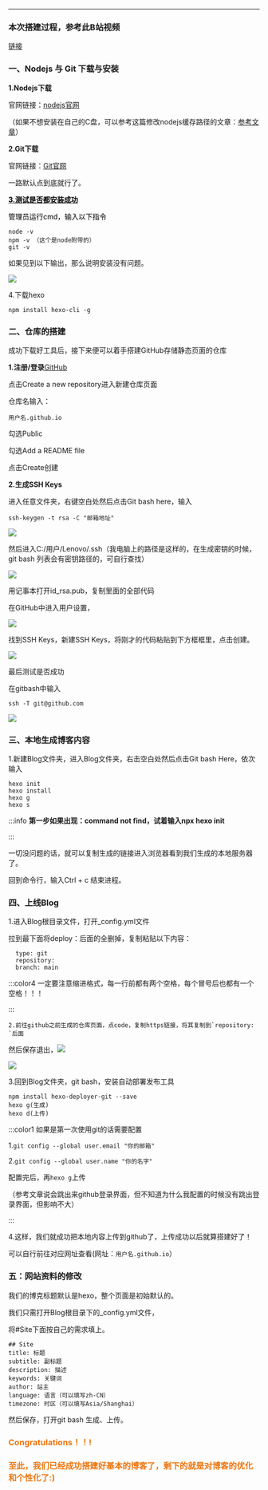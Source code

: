 ---

### 本次搭建过程，参考此B站视频
[链接](about:blank)

### 一、Nodejs 与 Git 下载与安装
**1.Nodejs下载**

官网链接：[nodejs官网](https://nodejs.org/en/) 

（如果不想安装在自己的C盘，可以参考这篇修改nodejs缓存路径的文章：[参考文章](https://www.cnblogs.com/liuqiyun/p/8133904.html)）

**2.Git下载**

官网链接：[Git官网](https://git-scm.com/downloads)

一路默认点到底就行了。

**<u><font style="color:#000000;">3.测试是否都安装成功</font></u>**

<font style="color:#000000;">管理员运行cmd，输入以下指令</font>

```plain
node -v 
npm -v （这个是node附带的）
git -v
```

如果见到以下输出，那么说明安装没有问题。

![](https://cdn.nlark.com/yuque/0/2024/png/40792144/1730377002063-dce00e00-d44a-4c6e-859b-08674d2d0fcc.png)

4.下载hexo

```plain
npm install hexo-cli -g
```



### 二、仓库的搭建
成功下载好工具后，接下来便可以着手搭建GitHub存储静态页面的仓库

**1.注册/登录**[GitHub](https://github.com/)

点击Create a new repository进入新建仓库页面

仓库名输入：

```plain
用户名.github.io
```

勾选Public

勾选Add a README file

点击Create创建

**2.生成SSH Keys**

进入任意文件夹，右键空白处然后点击Git bash here，输入

```plain
ssh-keygen -t rsa -C "邮箱地址"
```

![](https://cdn.nlark.com/yuque/0/2024/png/40792144/1730379132240-7a966b49-70d4-42b3-b850-af41e2acda47.png)

然后进入C:/用户/Lenovo/.ssh（我电脑上的路径是这样的，在生成密钥的时候，git bash 列表会有密钥路径的，可自行查找）

![](https://cdn.nlark.com/yuque/0/2024/png/40792144/1730433544124-a5f62f84-5537-48d0-b065-73a07ae00bfa.png)

用记事本打开id_rsa.pub，复制里面的全部代码

在GitHub中进入用户设置，

![](https://cdn.nlark.com/yuque/0/2024/png/40792144/1730379169481-c28912f2-40fd-4586-bb30-adc65839358a.png)

找到SSH Keys，新建SSH Keys，将刚才的代码粘贴到下方框框里，点击创建。

![](https://cdn.nlark.com/yuque/0/2024/png/40792144/1730379373279-83bd5c84-3757-4358-abce-038ce8804341.png)

最后测试是否成功

在gitbash中输入

`ssh -T git@github.com`

![](https://cdn.nlark.com/yuque/0/2024/png/40792144/1730386303008-2d733e6b-4c1d-4088-9fca-75e7d2af2c5d.png)

### 三、本地生成博客内容
1.新建Blog文件夹，进入Blog文件夹，右击空白处然后点击Git bash Here，依次输入

```plain
hexo init
hexo install
hexo g
hexo s
```

:::info
**第一步如果出现：command not find，试着输入npx hexo init**

:::

一切没问题的话，就可以复制生成的链接进入浏览器看到我们生成的本地服务器了。

回到命令行，输入Ctrl + c 结束进程。

### 四、上线Blog
1.进入Blog根目录文件，打开_config.yml文件

拉到最下面将deploy：后面的全删掉，复制粘贴以下内容：

```plain
  type: git
  repository: 
  branch: main
```

:::color4
一定要注意缩进格式，每一行前都有两个空格，每个冒号后也都有一个空格！！！

:::

	2.前往github之前生成的仓库页面，点code，复制https链接，将其复制到`repository: `后面

 然后保存退出，![](https://cdn.nlark.com/yuque/0/2024/png/40792144/1730387181458-6c72989e-4d47-486c-a817-89bd61e876dd.png)

![](https://cdn.nlark.com/yuque/0/2024/png/40792144/1730387201708-3f8208a8-1204-4db2-88c2-135262f3a419.png)

3.回到Blog文件夹，git bash，安装自动部署发布工具

```plain
npm install hexo-deployer-git --save
hexo g(生成)
hexo d(上传)
```

:::color1
如果是第一次使用git的话需要配置

1.`git config --global user.email "你的邮箱"`

2.`git config --global user.name "你的名字"`

配置完后，再`hexo g`上传

（参考文章说会跳出来github登录界面，但不知道为什么我配置的时候没有跳出登录界面，但影响不大）

:::

4.这样，我们就成功把本地内容上传到github了，上传成功以后就算搭建好了！

可以自行前往对应网址查看(网址：`用户名.github.io`）



### 五：网站资料的修改
我们的博克标题默认是hexo，整个页面是初始默认的。

我们只需打开Blog根目录下的_config.yml文件，

将#Site下面按自己的需求填上。

```plain
## Site
title: 标题
subtitle: 副标题
description: 描述
keywords: 关键词
author: 站主
language: 语言（可以填写zh-CN）
timezone: 时区（可以填写Asia/Shanghai）

```

然后保存，打开git bash 生成、上传。



### <font style="color:#ED740C;">Congratulations！！!</font>
### <font style="color:#ED740C;">至此，我们已经成功搭建好基本的博客了，剩下的就是对博客的优化和个性化了:)</font>
